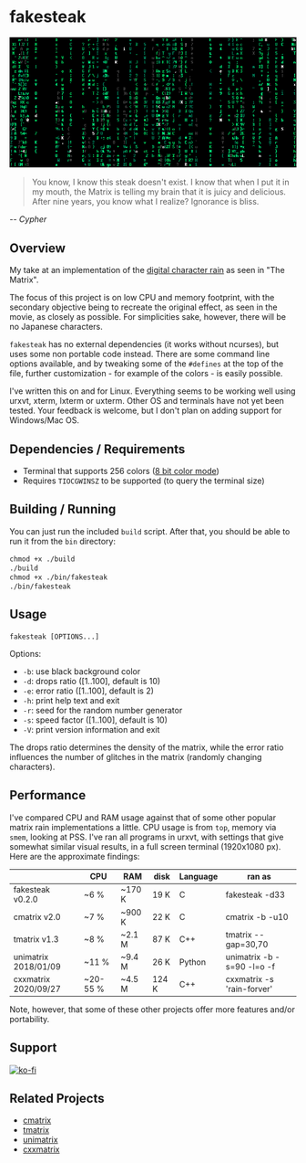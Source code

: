 # fakesteak 

![fakesteak](example2.png)

> You know, I know this steak doesn't exist. I know that when I put it in my mouth, the Matrix is telling my brain that it is juicy and delicious. After nine years, you know what I realize? Ignorance is bliss.

 -- _Cypher_

## Overview 

My take at an implementation of the [digital character rain](https://en.wikipedia.org/wiki/Matrix_digital_rain) as seen in "The Matrix". 

The focus of this project is on low CPU and memory footprint, with the secondary 
objective being to recreate the original effect, as seen in the movie, as closely 
as possible. For simplicities sake, however, there will be no Japanese characters. 

`fakesteak` has no external dependencies (it works without ncurses), but uses 
some non portable code instead. There are some command line options available, 
and by tweaking some of the `#defines` at the top of the file, further 
customization - for example of the colors - is easily possible.

I've written this on and for Linux. Everything seems to be working well using 
urxvt, xterm, lxterm or uxterm. Other OS and terminals have not yet been tested. 
Your feedback is welcome, but I don't plan on adding support for Windows/Mac OS. 

## Dependencies / Requirements

- Terminal that supports 256 colors ([8 bit color mode](https://en.wikipedia.org/wiki/ANSI_escape_code#8-bit))
- Requires `TIOCGWINSZ` to be supported (to query the terminal size)

## Building / Running

You can just run the included `build` script. After that, you should be able to run it from the `bin` directory:

    chmod +x ./build
    ./build
    chmod +x ./bin/fakesteak
    ./bin/fakesteak

## Usage

    fakesteak [OPTIONS...]

Options:

  - `-b`: use black background color
  - `-d`: drops ratio ([1..100], default is 10)
  - `-e`: error ratio ([1..100], default is 2)
  - `-h`: print help text and exit
  - `-r`: seed for the random number generator
  - `-s`: speed factor ([1..100], default is 10)
  - `-V`: print version information and exit

The drops ratio determines the density of the matrix, while the error ratio influences
the number of glitches in the matrix (randomly changing characters). 

## Performance

I've compared CPU and RAM usage against that of some other popular matrix rain implementations a little. CPU usage is from `top`, memory via `smem`, looking at PSS. I've ran all programs in urxvt, with settings that give somewhat similar visual results, in a full screen terminal (1920x1080 px). Here are the approximate findings:

|                      | CPU      | RAM    | disk  | Language | ran as                     |
|----------------------|----------|--------|-------|----------|----------------------------|
| fakesteak v0.2.0     |     ~6 % | ~170 K |  19 K | C        | fakesteak -d33             |
|   cmatrix v2.0       |     ~7 % | ~900 K |  22 K | C        | cmatrix -b -u10            |
|   tmatrix v1.3       |     ~8 % | ~2.1 M |  87 K | C++      | tmatrix --gap=30,70        |
| unimatrix 2018/01/09 |    ~11 % | ~9.4 M |  26 K | Python   | unimatrix -b -s=90 -l=o -f |
| cxxmatrix 2020/09/27 | ~20-55 % | ~4.5 M | 124 K | C++      | cxxmatrix -s 'rain-forver' |

Note, however, that some of these other projects offer more features and/or portability.

## Support

[![ko-fi](https://www.ko-fi.com/img/githubbutton_sm.svg)](https://ko-fi.com/L3L22BUD8)

## Related Projects

- [cmatrix](https://github.com/abishekvashok/cmatrix)
- [tmatrix](https://github.com/M4444/TMatrix)
- [unimatrix](https://github.com/will8211/unimatrix)
- [cxxmatrix](https://github.com/akinomyoga/cxxmatrix)
